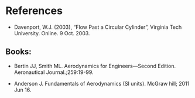 # References

- Davenport, W.J. (2003), “Flow Past a Circular Cylinder”, Virginia Tech University. Online. 9 Oct. 2003.

## Books:
- Bertin JJ, Smith ML. Aerodynamics for Engineers—Second Edition. Aeronautical Journal.;259:19-99.

- Anderson J. Fundamentals of Aerodynamics (SI units). McGraw hill; 2011 Jun 16.

